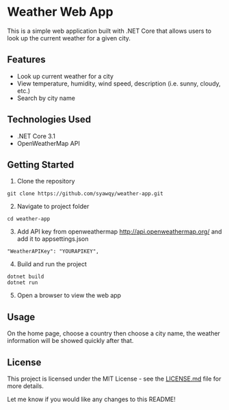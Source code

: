 # Weather Web App

This is a simple web application built with .NET Core that allows users to look up the current weather for a given city.

## Features

- Look up current weather for a city
- View temperature, humidity, wind speed, description (i.e. sunny, cloudy, etc.) 
- Search by city name

## Technologies Used

- .NET Core 3.1
- OpenWeatherMap API

## Getting Started

1. Clone the repository

```
git clone https://github.com/syawqy/weather-app.git
```

2. Navigate to project folder

```
cd weather-app
```

3. Add API key from openweathermap http://api.openweathermap.org/ and add it to appsettings.json

```
"WeatherAPIKey": "YOURAPIKEY",
```

4. Build and run the project

```
dotnet build
dotnet run
```

5. Open a browser to view the web app


## Usage

On the home page, choose a country then choose a city name, the weather information will be showed quickly after that.


## License

This project is licensed under the MIT License - see the [LICENSE.md](LICENSE.md) file for more details.

Let me know if you would like any changes to this README!
